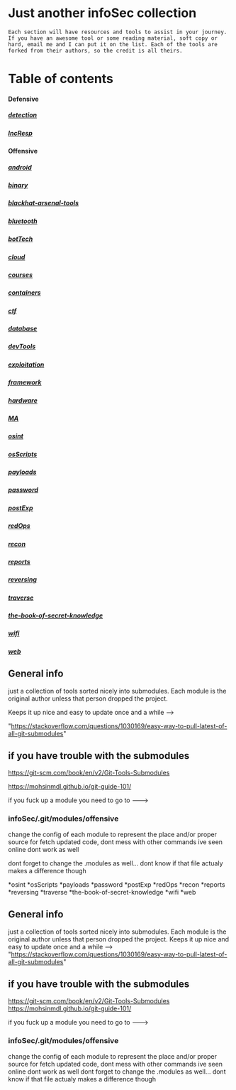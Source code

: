 # Just another infoSec collection


    Each section will have resources and tools to assist in your journey. If you have an awesome tool or some reading material, soft copy or hard, email me and I can put it on the list. Each of the tools are forked from their authors, so the credit is all theirs.



# Table of contents

#### Defensive

##### [detection](./defensive/detection)


##### [IncResp](./defensive/IncResponse)

  

#### Offensive

##### [android](./offense/android)

##### [binary](./offense/binary)

##### [blackhat-arsenal-tools](./offense/blackhat-arsenal-tools)

##### [bluetooth](./offense/bluetooth)

##### [botTech](./offense/botTech)

##### [cloud](./offense/cloud)

##### [courses](./offense/courses)

##### [containers](./offense/containers)

##### [ctf](./offense/ctf)

##### [database](./offense/database)

##### [devTools](./offense/devTools)

##### [exploitation](./offense/exploitation)

##### [framework](./offense/framework)

##### [hardware](./offense/hardware)

##### [MA](./offense/MA)

##### [osint](./offense/osint)

##### [osScripts](./offense/osScripts)

##### [payloads](./offense/payloads)

##### [password](./offense/password)

##### [postExp](./offense/postExp)

##### [redOps](./offense/redOps)

##### [recon](./offense/recon)

##### [reports](./offense/reports)

##### [reversing](./offense/reversing)

##### [traverse](./offense/traverse)

##### [the-book-of-secret-knowledge](./offense/the-book-of-secret-knowledge)

##### [wifi](./offense/wifi)

##### [web](./offense/web)

  

## General info

just a collection of tools sorted nicely into submodules. Each module is the original author unless that person dropped the project.

Keeps it up nice and easy to update once and a while -->

"https://stackoverflow.com/questions/1030169/easy-way-to-pull-latest-of-all-git-submodules"

  
  
  

## if you have trouble with the submodules

https://git-scm.com/book/en/v2/Git-Tools-Submodules

https://mohsinmdl.github.io/git-guide-101/

  
  

if you fuck up a module you need to go to --->

### infoSec/.git/modules/offensive

change the config of each module to represent the place and/or proper source for fetch updated code, dont mess with other commands ive seen online dont work as well

dont forget to change the .modules as well... dont know if that file actualy makes a difference though

*osint
*osScripts
*payloads
*password
*postExp
*redOps
*recon
*reports
*reversing
*traverse
*the-book-of-secret-knowledge
*wifi
*web

## General info
just a collection of tools sorted nicely into submodules. Each module is the original author unless that person dropped the project.
Keeps it up nice and easy to update once and a while --> 
"https://stackoverflow.com/questions/1030169/easy-way-to-pull-latest-of-all-git-submodules"



## if you have trouble with the submodules
https://git-scm.com/book/en/v2/Git-Tools-Submodules
https://mohsinmdl.github.io/git-guide-101/


if you fuck up a module you need to go to --->
### infoSec/.git/modules/offensive 
change the config of each module to represent the place and/or proper source for fetch updated code, dont mess with other commands ive seen online dont work as well
dont forget to change the .modules as well... dont know if that file actualy makes a difference though